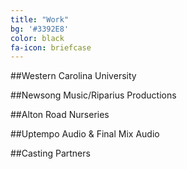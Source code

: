```yaml
---
title: "Work"
bg: '#3392E8'
color: black
fa-icon: briefcase
---
```


##Western Carolina University

##Newsong Music/Riparius Productions

##Alton Road Nurseries

##Uptempo Audio & Final Mix Audio

##Casting Partners